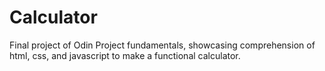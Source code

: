 # Calculator
Final project of Odin Project fundamentals, showcasing comprehension of html, css, and javascript to make a functional calculator.
